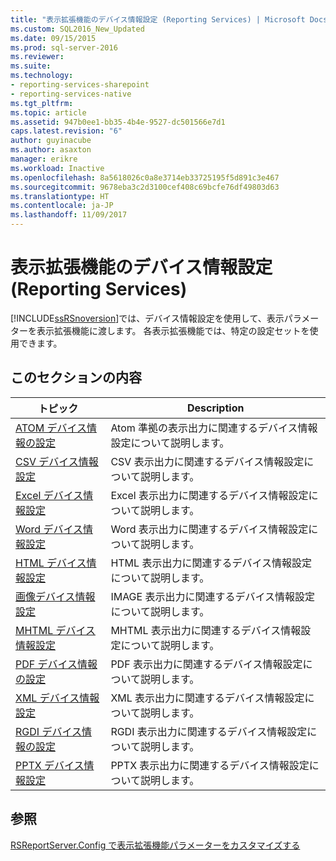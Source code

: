 ```yaml
---
title: "表示拡張機能のデバイス情報設定 (Reporting Services) | Microsoft Docs"
ms.custom: SQL2016_New_Updated
ms.date: 09/15/2015
ms.prod: sql-server-2016
ms.reviewer: 
ms.suite: 
ms.technology:
- reporting-services-sharepoint
- reporting-services-native
ms.tgt_pltfrm: 
ms.topic: article
ms.assetid: 947b0ee1-bb35-4b4e-9527-dc501566e7d1
caps.latest.revision: "6"
author: guyinacube
ms.author: asaxton
manager: erikre
ms.workload: Inactive
ms.openlocfilehash: 8a5618026c0a8e3714eb33725195f5d891c3e467
ms.sourcegitcommit: 9678eba3c2d3100cef408c69bcfe76df49803d63
ms.translationtype: HT
ms.contentlocale: ja-JP
ms.lasthandoff: 11/09/2017
---
```

# <a name="device-information-settings-for-rendering-extensions-reporting-services"></a>表示拡張機能のデバイス情報設定 (Reporting Services)
  [!INCLUDE[ssRSnoversion](../includes/ssrsnoversion-md.md)]では、デバイス情報設定を使用して、表示パラメーターを表示拡張機能に渡します。 各表示拡張機能では、特定の設定セットを使用できます。  
  
## <a name="in-this-section"></a>このセクションの内容  
  
|トピック|Description|  
|-----------|-----------------|  
|[ATOM デバイス情報の設定](../reporting-services/atom-device-information-settings.md)|Atom 準拠の表示出力に関連するデバイス情報設定について説明します。|  
|[CSV デバイス情報設定](../reporting-services/csv-device-information-settings.md)|CSV 表示出力に関連するデバイス情報設定について説明します。|  
|[Excel  デバイス情報設定](../reporting-services/excel-device-information-settings.md)|Excel 表示出力に関連するデバイス情報設定について説明します。|  
|[Word デバイス情報設定](../reporting-services/word-device-information-settings.md)|Word 表示出力に関連するデバイス情報設定について説明します。|  
|[HTML デバイス情報設定](../reporting-services/html-device-information-settings.md)|HTML 表示出力に関連するデバイス情報設定について説明します。|  
|[画像デバイス情報設定](../reporting-services/image-device-information-settings.md)|IMAGE 表示出力に関連するデバイス情報設定について説明します。|  
|[MHTML デバイス情報設定](../reporting-services/mhtml-device-information-settings.md)|MHTML 表示出力に関連するデバイス情報設定について説明します。|  
|[PDF デバイス情報の設定](../reporting-services/pdf-device-information-settings.md)|PDF 表示出力に関連するデバイス情報設定について説明します。|  
|[XML デバイス情報設定](../reporting-services/xml-device-information-settings.md)|XML 表示出力に関連するデバイス情報設定について説明します。|  
|[RGDI デバイス情報の設定](../reporting-services/rgdi-device-information-settings.md)|RGDI 表示出力に関連するデバイス情報設定について説明します。|  
|[PPTX デバイス情報設定](../reporting-services/pptx-device-information-settings.md)|PPTX 表示出力に関連するデバイス情報設定について説明します。|  
  
## <a name="see-also"></a>参照  
 [RSReportServer.Config で表示拡張機能パラメーターをカスタマイズする](../reporting-services/customize-rendering-extension-parameters-in-rsreportserver-config.md)  
  
  
